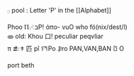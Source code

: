 𓊪 pool : Letter 'P' in the [[Alphabet]] 

Phoo Ⲡ𓊪𓏲בP! ἀπο- vuO who fö(nix/dest/l)  
 𐦈 old: Khou 口! peculiar peqvliar  
π 𒉺𐠞 匹 pǐ 𐠡𐀡Po Ⳁro PAN,VAN,BAN 𐀃 O   
  
port beth